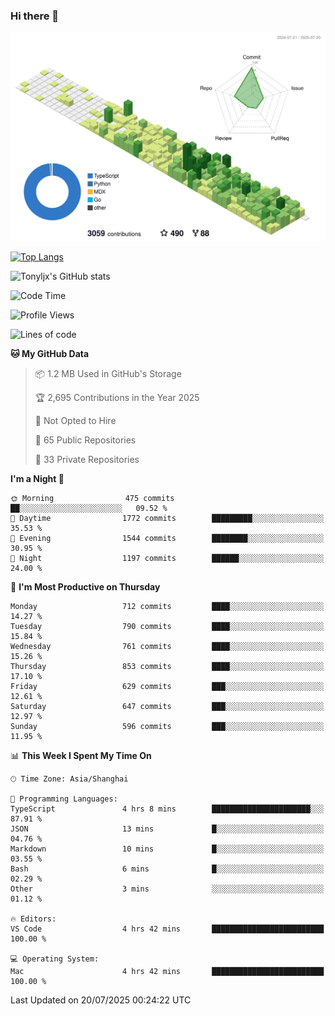 ### Hi there 👋

![](./profile-3d-contrib/profile-green-animate.svg)

 

[![Top Langs](https://github-readme-stats.vercel.app/api/top-langs/?username=tonyljx)](https://github.com/anuraghazra/github-readme-stats)

![Tonyljx's GitHub stats](https://github-readme-stats.vercel.app/api?username=tonyljx&theme=default&show_icons=true)

 

<!--START_SECTION:waka-->
![Code Time](http://img.shields.io/badge/Code%20Time-1%2C390%20hrs%2010%20mins-blue)

![Profile Views](http://img.shields.io/badge/Profile%20Views-1-blue)

![Lines of code](https://img.shields.io/badge/From%20Hello%20World%20I%27ve%20Written-2.0%20million%20lines%20of%20code-blue)

**🐱 My GitHub Data** 

> 📦 1.2 MB Used in GitHub's Storage 
 > 
> 🏆 2,695 Contributions in the Year 2025
 > 
> 🚫 Not Opted to Hire
 > 
> 📜 65 Public Repositories 
 > 
> 🔑 33 Private Repositories 
 > 
**I'm a Night 🦉** 

```text
🌞 Morning                475 commits         ██░░░░░░░░░░░░░░░░░░░░░░░   09.52 % 
🌆 Daytime                1772 commits        █████████░░░░░░░░░░░░░░░░   35.53 % 
🌃 Evening                1544 commits        ████████░░░░░░░░░░░░░░░░░   30.95 % 
🌙 Night                  1197 commits        ██████░░░░░░░░░░░░░░░░░░░   24.00 % 
```
📅 **I'm Most Productive on Thursday** 

```text
Monday                   712 commits         ████░░░░░░░░░░░░░░░░░░░░░   14.27 % 
Tuesday                  790 commits         ████░░░░░░░░░░░░░░░░░░░░░   15.84 % 
Wednesday                761 commits         ████░░░░░░░░░░░░░░░░░░░░░   15.26 % 
Thursday                 853 commits         ████░░░░░░░░░░░░░░░░░░░░░   17.10 % 
Friday                   629 commits         ███░░░░░░░░░░░░░░░░░░░░░░   12.61 % 
Saturday                 647 commits         ███░░░░░░░░░░░░░░░░░░░░░░   12.97 % 
Sunday                   596 commits         ███░░░░░░░░░░░░░░░░░░░░░░   11.95 % 
```


📊 **This Week I Spent My Time On** 

```text
🕑︎ Time Zone: Asia/Shanghai

💬 Programming Languages: 
TypeScript               4 hrs 8 mins        ██████████████████████░░░   87.91 % 
JSON                     13 mins             █░░░░░░░░░░░░░░░░░░░░░░░░   04.76 % 
Markdown                 10 mins             █░░░░░░░░░░░░░░░░░░░░░░░░   03.55 % 
Bash                     6 mins              █░░░░░░░░░░░░░░░░░░░░░░░░   02.29 % 
Other                    3 mins              ░░░░░░░░░░░░░░░░░░░░░░░░░   01.12 % 

🔥 Editors: 
VS Code                  4 hrs 42 mins       █████████████████████████   100.00 % 

💻 Operating System: 
Mac                      4 hrs 42 mins       █████████████████████████   100.00 % 
```


 Last Updated on 20/07/2025 00:24:22 UTC
<!--END_SECTION:waka-->
